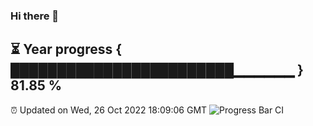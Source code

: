 ### Hi there 👋
⏳ Year progress { ████████████████████████▁▁▁▁▁▁ } 81.85 %
---
⏰ Updated on Wed, 26 Oct 2022 18:09:06 GMT
![Progress Bar CI](https://github.com/Moyi321/Moyi321/workflows/Progress%20Bar%20CI/badge.svg)
